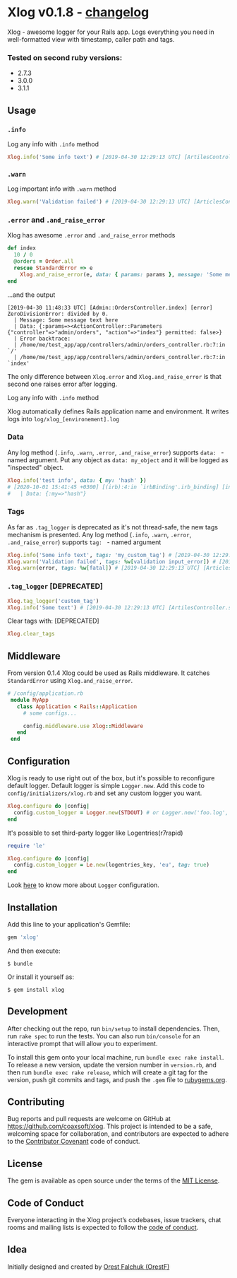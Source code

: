 # Xlog v0.1.8 - [changelog](https://github.com/coaxsoft/xlog/blob/master/CHANGELOG.md)

Xlog - awesome logger for your Rails app. Logs everything you need in well-formatted view with timestamp, caller path and tags.

### Tested on second ruby versions:
- 2.7.3
- 3.0.0
- 3.1.1

## Usage

### `.info`

Log any info with `.info` method

```ruby
Xlog.info('Some info text') # [2019-04-30 12:29:13 UTC] [ArtilesController.show] [info] Message: Some info text
```


### `.warn`

Log important info with `.warn` method

```ruby
Xlog.warn('Validation failed') # [2019-04-30 12:29:13 UTC] [ArticlesController.update] [warn] Message: Validation failed
```

### `.error` and `.and_raise_error`

Xlog has awesome `.error` and `.and_raise_error` methods

```ruby
def index
  10 / 0  
  @orders = Order.all  
  rescue StandardError => e
    Xlog.and_raise_error(e, data: { params: params }, message: 'Some message text here')
end
```

...and the output

```
[2019-04-30 11:48:33 UTC] [Admin::OrdersController.index] [error] ZeroDivisionError: divided by 0. 
  | Message: Some message text here
  | Data: {:params=><ActionController::Parameters {"controller"=>"admin/orders", "action"=>"index"} permitted: false>} 
  | Error backtrace: 
  | /home/me/test_app/app/controllers/admin/orders_controller.rb:7:in `/'
  | /home/me/test_app/app/controllers/admin/orders_controller.rb:7:in `index'
```

The only difference between `Xlog.error` and `Xlog.and_raise_error` is that second one raises error after logging.

Log any info with `.info` method

Xlog automatically defines Rails application name and environment.
It writes logs into `log/xlog_[environement].log`

### Data

Any log method (`.info`, `.warn`, `.error`, `.and_raise_error`) supports `data: ` - named argument. Put any object as `data: my_object`
and it will be logged as "inspected" object.


```ruby
Xlog.info('test info', data: { my: 'hash' })
# [2020-10-01 15:41:45 +0300] [(irb):4:in `irbBinding'.irb_binding] [info] Message: test info
#   | Data: {:my=>"hash"}

```

### Tags

As far as `.tag_logger` is deprecated as it's not thread-safe, the new tags mechanism is presented.
Any log method (`.info`, `.warn`, `.error`, `.and_raise_error`) supports `tag: ` - named argument

```ruby
Xlog.info('Some info text', tags: 'my_custom_tag') # [2019-04-30 12:29:13 UTC] [ArtilesController.show] [info] [my_custom_tag] Message: Some info text
Xlog.warn('Validation failed', tags: %w[validation input_error]) # [2019-04-30 12:29:13 UTC] [ArticlesController.update] [warn] [validation] [input_error] Message: Validation failed
Xlog.warn(error, tags: %w[fatal]) # [2019-04-30 12:29:13 UTC] [ArticlesController.update] [error] [fatal] Message: Zero division error
```


### `.tag_logger` [DEPRECATED]

```ruby
Xlog.tag_logger('custom_tag')
Xlog.info('Some text') # [2019-04-30 12:29:13 UTC] [ArtilesController.show] [info] [custom_tag] Message: Some info text
```

Clear tags with: [DEPRECATED]

```ruby
Xlog.clear_tags
```

## Middleware

From version 0.1.4 Xlog could be used as Rails middleware. It catches `StandardError` using `Xlog.and_raise_error`.

```ruby
# /config/application.rb
 module MyApp
   class Application < Rails::Application
     # some configs...

     config.middleware.use Xlog::Middleware
   end
 end
```

## Configuration

Xlog is ready to use right out of the box, but it's possible to reconfigure default logger. Default logger is simple `Logger.new`. Add this code to `config/initializers/xlog.rb` and set any custom logger you want.

```ruby
Xlog.configure do |config|
  config.custom_logger = Logger.new(STDOUT) # or Logger.new('foo.log', 10, 1024000) or any other
end
```

It's possible to set third-party logger like Logentries(r7rapid)

```ruby
require 'le'

Xlog.configure do |config|
  config.custom_logger = Le.new(logentries_key, 'eu', tag: true)
end
```

Look [here](https://ruby-doc.org/stdlib-2.4.0/libdoc/logger/rdoc/Logger.html) to know more about `Logger` configuration.

## Installation

Add this line to your application's Gemfile:

```ruby
gem 'xlog'
```

And then execute:

    $ bundle

Or install it yourself as:

    $ gem install xlog

## Development

After checking out the repo, run `bin/setup` to install dependencies. Then, run `rake spec` to run the tests. You can also run `bin/console` for an interactive prompt that will allow you to experiment.

To install this gem onto your local machine, run `bundle exec rake install`. To release a new version, update the version number in `version.rb`, and then run `bundle exec rake release`, which will create a git tag for the version, push git commits and tags, and push the `.gem` file to [rubygems.org](https://rubygems.org).

## Contributing

Bug reports and pull requests are welcome on GitHub at https://github.com/coaxsoft/xlog. This project is intended to be a safe, welcoming space for collaboration, and contributors are expected to adhere to the [Contributor Covenant](http://contributor-covenant.org) code of conduct.

## License

The gem is available as open source under the terms of the [MIT License](https://opensource.org/licenses/MIT).

## Code of Conduct

Everyone interacting in the Xlog project’s codebases, issue trackers, chat rooms and mailing lists is expected to follow the [code of conduct](https://github.com/coaxsoft/xlog/blob/master/CODE_OF_CONDUCT.md).

## Idea
Initially designed and created by [Orest Falchuk (OrestF)](https://github.com/OrestF)